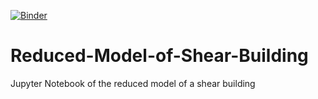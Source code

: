 [![Binder](https://mybinder.org/badge_logo.svg)](https://mybinder.org/v2/gh/danielbmmatos/Reduced-Model-of-Shear-Building/tree/master/master)
# Reduced-Model-of-Shear-Building
Jupyter Notebook of the reduced model of a shear building 
